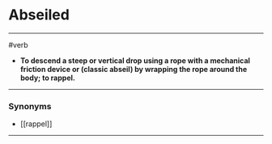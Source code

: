 # Abseiled
---
#verb
- **To descend a steep or vertical drop using a rope with a mechanical friction device or (classic abseil) by wrapping the rope around the body; to rappel.**
---
### Synonyms
- [[rappel]]
---

